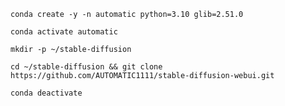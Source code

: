 ```
conda create -y -n automatic python=3.10 glib=2.51.0
```

```
conda activate automatic
```

```
mkdir -p ~/stable-diffusion
```

```
cd ~/stable-diffusion && git clone https://github.com/AUTOMATIC1111/stable-diffusion-webui.git
```

```
conda deactivate
```
